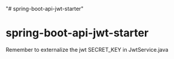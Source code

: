 "# spring-boot-api-jwt-starter" 
# spring-boot-api-jwt-starter

Remember to externalize the jwt SECRET_KEY in JwtService.java

